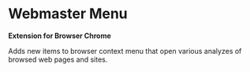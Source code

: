 # Webmaster Menu
**Extension for Browser Chrome**

Adds new items to browser context menu that open various analyzes of browsed web pages and sites.
